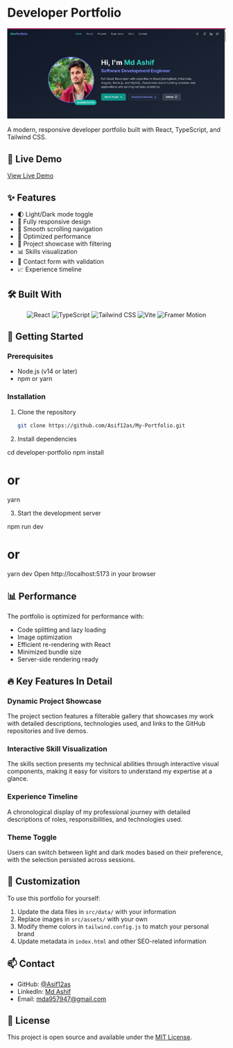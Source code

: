 # Developer Portfolio

![Portfolio Home Preview](prtfoliohme.JPG)

A modern, responsive developer portfolio built with React, TypeScript, and Tailwind CSS.

## 🌟 Live Demo

[View Live Demo](https://ashif-dev-protfolio.vercel.app/)

## ✨ Features

- 🌓 Light/Dark mode toggle
- 📱 Fully responsive design
- 🎯 Smooth scrolling navigation
- 🚀 Optimized performance
- 💼 Project showcase with filtering
- 📊 Skills visualization
- 📝 Contact form with validation
- 📈 Experience timeline

## 🛠️ Built With

<p align="center">
  <img src="https://img.shields.io/badge/React-20232A?style=for-the-badge&logo=react&logoColor=61DAFB" alt="React" />
  <img src="https://img.shields.io/badge/TypeScript-007ACC?style=for-the-badge&logo=typescript&logoColor=white" alt="TypeScript" />
  <img src="https://img.shields.io/badge/Tailwind_CSS-38B2AC?style=for-the-badge&logo=tailwind-css&logoColor=white" alt="Tailwind CSS" />
  <img src="https://img.shields.io/badge/Vite-B73BFE?style=for-the-badge&logo=vite&logoColor=FFD62E" alt="Vite" />
  <img src="https://img.shields.io/badge/Framer-black?style=for-the-badge&logo=framer&logoColor=blue" alt="Framer Motion" />
</p>



## 🚀 Getting Started

### Prerequisites

- Node.js (v14 or later)
- npm or yarn

### Installation

1. Clone the repository
   ```bash
   git clone https://github.com/Asif12as/My-Portfolio.git


2.  Install dependencies

cd developer-portfolio
npm install
# or
yarn

3.  Start the development server

npm run dev
# or
yarn dev
Open http://localhost:5173 in your browser

## 📊 Performance

The portfolio is optimized for performance with:

- Code splitting and lazy loading
- Image optimization
- Efficient re-rendering with React
- Minimized bundle size
- Server-side rendering ready

## 🔥 Key Features In Detail

### Dynamic Project Showcase

The project section features a filterable gallery that showcases my work with detailed descriptions, technologies used, and links to the GitHub repositories and live demos.

### Interactive Skill Visualization

The skills section presents my technical abilities through interactive visual components, making it easy for visitors to understand my expertise at a glance.

### Experience Timeline

A chronological display of my professional journey with detailed descriptions of roles, responsibilities, and technologies used.

### Theme Toggle

Users can switch between light and dark modes based on their preference, with the selection persisted across sessions.

## 🔧 Customization

To use this portfolio for yourself:

1. Update the data files in `src/data/` with your information
2. Replace images in `src/assets/` with your own
3. Modify theme colors in `tailwind.config.js` to match your personal brand
4. Update metadata in `index.html` and other SEO-related information

## 📫 Contact

- GitHub: [@Asif12as](https://github.com/Asif12as)
- LinkedIn: [Md Ashif](https://www.linkedin.com/in/ashif-49039b207/)
- Email: mda957947@gmail.com

## 📄 License

This project is open source and available under the [MIT License](LICENSE).
